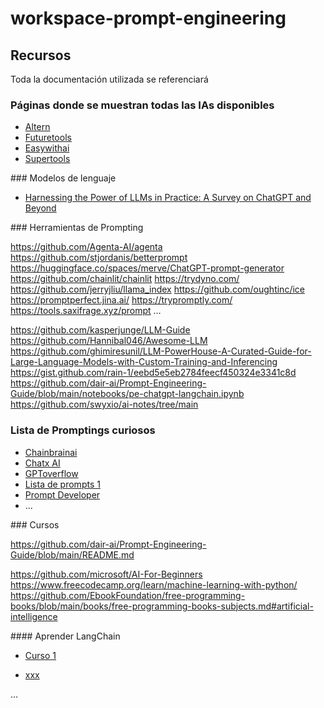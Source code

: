 # workspace-prompt-engineering


## Recursos

Toda la documentación utilizada se referenciará

### Páginas donde se muestran todas las IAs disponibles

* [Altern](https://altern.ai/)
* [Futuretools](https://www.futuretools.io/)
* [Easywithai](https://easywithai.com/)
* [Supertools](https://supertools.therundown.ai/)

### Modelos de lenguaje

* [Harnessing the Power of LLMs in Practice: A Survey on ChatGPT and Beyond ](https://arxiv.org/abs/2304.13712)


### Herramientas de Prompting

https://github.com/Agenta-AI/agenta
https://github.com/stjordanis/betterprompt
https://huggingface.co/spaces/merve/ChatGPT-prompt-generator
https://github.com/chainlit/chainlit
https://trydyno.com/
https://github.com/jerryjliu/llama_index
https://github.com/oughtinc/ice
https://promptperfect.jina.ai/
https://trypromptly.com/
https://tools.saxifrage.xyz/prompt
…


https://github.com/kasperjunge/LLM-Guide
https://github.com/Hannibal046/Awesome-LLM
https://github.com/ghimiresunil/LLM-PowerHouse-A-Curated-Guide-for-Large-Language-Models-with-Custom-Training-and-Inferencing
https://gist.github.com/rain-1/eebd5e5eb2784feecf450324e3341c8d
https://github.com/dair-ai/Prompt-Engineering-Guide/blob/main/notebooks/pe-chatgpt-langchain.ipynb
https://github.com/swyxio/ai-notes/tree/main


### Lista de Promptings curiosos

* [Chainbrainai](https://www.chainbrainai.com/)
* [Chatx AI](https://chatx.ai/marketplace/category/chatgpt/)
* [GPToverflow](https://www.gptoverflow.link/questions)
* [Lista de prompts 1](https://mpost.io/100-best-chatgpt-prompts-to-unleash-ais-potential/)
* [Prompt Developer](https://blog.devgenius.io/100-developer-assisting-prompts-for-chatgpt-part-1-52dd8b4002f1)
* ...


### Cursos

https://github.com/dair-ai/Prompt-Engineering-Guide/blob/main/README.md

https://github.com/microsoft/AI-For-Beginners
https://www.freecodecamp.org/learn/machine-learning-with-python/
https://github.com/EbookFoundation/free-programming-books/blob/main/books/free-programming-books-subjects.md#artificial-intelligence

#### Aprender LangChain

* [Curso 1](https://github.com/davila7/langchain-101/tree/main)

* [xxx](xxx)




…
